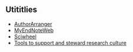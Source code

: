 ## Utititlies

* [AuthorArranger](https://authorarranger.nci.nih.gov/)
* [MyEndNoteWeb](https://access.clarivate.com/login?app=endnote)
* [Sciwheel](https://sciwheel.com/)
* [Tools to support and steward research culture](https://royalsociety.org/topics-policy/projects/research-culture/tools-for-support/)
